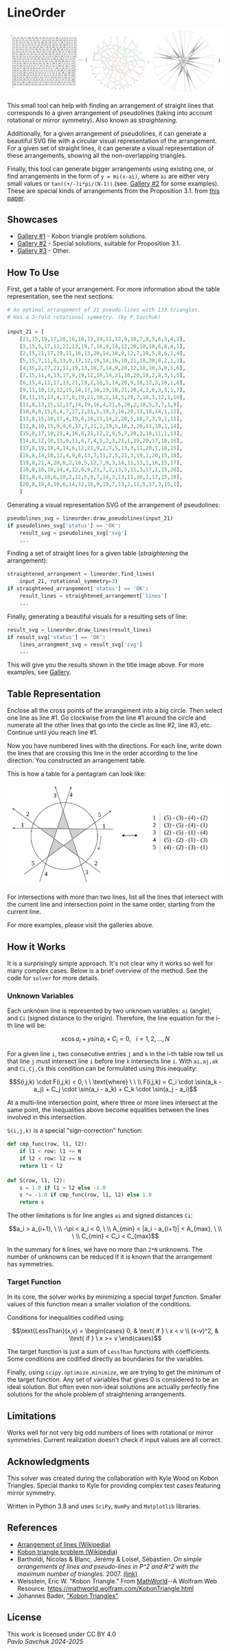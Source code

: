 # LineOrder

![banner](docs/imgs/top_img.jpg)

This small tool can help with finding an arrangement of straight lines that corresponds to a given arrangement of pseudolines (taking into account rotational or mirror symmetry). Also known as *straightening*.

Additionally, for a given arrangement of pseudolines, it can generate a beautiful SVG file with a circular visual representation of the arrangement. For a given set of straight lines, it can generate a visual representation of these arrangements, showing all the non-overlapping triangles.

Finally, this tool can generate bigger arrangements using existing one, or find arrangements in the form of `y = mi(x-ai)`, where `ai` are either very small values or `tan((+/-)i*pi/(N-1))` (see. [Gallery #2](https://zegalur.github.io/line-order/gallery/special.html) for some examples). These are special kinds of arrangements from the Proposition 3.1. from [this paper](https://www.researchgate.net/publication/1893173_On_simple_arrangements_of_lines_and_pseudo-lines_in_P2_and_R2_with_the_maximum_number_of_triangles).

## Showcases

- [Gallery #1](https://zegalur.github.io/line-order/gallery/kobon.html) - Kobon triangle problem solutions.
- [Gallery #2](https://zegalur.github.io/line-order/gallery/special.html) - Special solutions, suitable for Proposition 3.1.
- [Gallery #3](https://zegalur.github.io/line-order/gallery/other.html) - Other.

## How To Use

First, get a table of your arrangement. For more information about the table representation, see the next sections:

```python
# An optimal arrangement of 21 pseudo-lines with 133 triangles.
# Has a 3-fold rotational symmetry. (by P.Savchuk)

input_21 = [
    [21,15,19,17,20,16,18,13,14,11,12,9,10,7,8,5,6,3,4,2],
    [3,15,5,17,11,21,13,19,7,16,9,14,12,20,10,18,6,8,4,1],
    [2,15,21,17,19,11,16,13,20,14,18,9,12,7,10,5,8,6,1,4],
    [5,15,7,11,6,13,9,17,12,19,14,16,10,21,18,20,8,2,1,3],
    [4,15,2,17,21,11,19,13,16,7,14,9,20,12,18,10,3,8,1,6],
    [7,15,11,4,13,17,9,19,12,16,14,21,10,20,18,2,8,3,1,5],
    [6,15,4,11,17,13,21,19,2,16,5,14,20,9,18,12,3,10,1,8],
    [9,11,10,13,12,15,14,17,16,19,18,21,20,4,2,6,3,5,1,7],
    [8,11,15,13,4,17,6,19,21,16,2,14,5,20,7,18,3,12,1,10],
    [11,8,13,15,12,17,14,19,16,4,21,6,20,2,18,5,3,7,1,9],
    [10,8,9,15,6,4,7,17,2,21,5,19,3,16,20,13,18,14,1,12],
    [13,8,15,10,17,4,19,6,16,21,14,2,20,5,18,7,3,9,1,11],
    [12,8,10,15,9,4,6,17,7,21,2,19,5,16,3,20,11,18,1,14],
    [15,8,17,10,19,4,16,6,21,12,2,9,5,7,20,3,18,11,1,13],
    [14,8,12,10,13,9,11,6,7,4,5,2,3,21,1,19,20,17,18,16],
    [17,8,19,10,4,14,6,12,21,9,2,7,5,13,3,11,20,1,18,15],
    [16,8,14,10,12,4,9,6,13,7,11,2,5,21,3,19,1,20,15,18],
    [19,8,21,4,20,6,2,10,5,12,7,9,3,14,11,13,1,16,15,17],
    [18,8,16,10,14,4,12,6,9,21,7,2,13,5,11,3,17,1,15,20],
    [21,8,4,18,6,10,2,12,5,9,7,14,3,13,11,16,1,17,15,19],
    [20,8,18,4,10,6,14,12,16,9,19,7,13,2,11,5,17,3,15,1],
    ]
```

Generating a visual representation SVG of the arrangement of pseudolines:

```python
pseudolines_svg = lineorder.draw_pseudolines(input_21)
if pseudolines_svg['status'] == 'OK':
    result_svg = pseudolines_svg['svg']
    ...
```

Finding a set of straight lines for a given table (*straightening* the arrangement):

```python
straightened_arrangement = lineorder.find_lines(
    input_21, rotational_symmetry=3)
if straightened_arrangement['status'] == 'OK':
    result_lines = straightened_arrangement['lines']
    ...
```

Finally, generating a beautiful visuals for a resulting sets of line:

```python
result_svg = lineorder.draw_lines(result_lines)
if result_svg['status'] == 'OK':
    lines_arrangment_svg = result_svg['svg']
    ...
```

This will give you the results shown in the title image above. For more examples, see [Gallery](https://zegalur.github.io/line-order/gallery/kobon.html).

## Table Representation

Enclose all the cross points of the arrangement into a big circle. Then select one line as line #1. Go clockwise from the line #1 around the circle and numerate all the other lines that go into the circle as line #2, line #3, etc. Continue until you reach line #1.

Now you have numbered lines with the directions. For each line, write down the lines that are crossing this line in the order according to the line direction. You constructed an arrangement table.

This is how a table for a pentagram can look like:

![banner](docs/imgs/scheme.png)

For intersections with more than two lines, list all the lines that intersect with the current line and intersection point in the same order, starting from the current line.

For more examples, please visit the galleries above.

## How it Works

It is a surprisingly simple approach. It's not clear why it works so well for many complex cases. Below is a brief overview of the method. See the code for `solver` for more details.

### Unknown Variables

Each unknown line is represented by two unknown variables: `ai` (angle), and `Ci` (signed distance to the origin). Therefore, the line equation for the i-th line will be:

```math
x \cos{a_i} + y \sin{a_i} + C_i = 0, \ \ \ i=1,2,...,N
```

For a given line `i`, two consecutive entries `j` and `k` in the i-th table row tell us that line `j` must intersect line `i` before line `k` intersects line `i`. With `ai,aj,ak` and `Ci,Cj,Ck` this condition can be formulated using this inequality:

```math
S(i,j,k) \cdot F(i,j,k) < 0, \ \ \text{where} \ \ \\ 
F(i,j,k) = 
    C_i \cdot \sin(a_k - a_j) + 
    C_j \cdot \sin(a_i - a_k) + 
    C_k \cdot \sin(a_j - a_i)
```

At a multi-line intersection point, where three or more lines intersect at the same point, the inequalities above become equalities between the lines involved in this intersection.

`S(i,j,k)` is a special "sign-correction" function:

```python
def cmp_func(row, l1, l2):
    if l1 < row: l1 += N
    if l2 < row: l2 += N
    return l1 < l2

def S(row, l1, l2):
    s = 1.0 if l1 > l2 else -1.0
    s *= -1.0 if cmp_func(row, l1, l2) else 1.0
    return s
```

The other limitations is for line angles `ai` and signed distances `Ci`:

```math
a_i > a_{i+1}, \ \\ 
-\pi < a_i < 0, \ \\ 
A_{min} < |a_i - a_{i+1}| < A_{max}, \ \\ 
\ \\
C_{min} < C_i < C_{max}
```

In the summary for `N` lines, we have no more than `2*N` unknowns. The number of unknowns can be reduced if it is known that the arrangement has symmetries.

### Target Function

In its core, the solver works by minimizing a special *target function*. Smaller values of this function mean a smaller violation of the conditions.

Conditions for inequalities codified using:

```math
\text{LessThan}(x,v) = 
\begin{cases}
 0, & \text{ if } \ x < v \\
 (x-v)^2, & \text{ if } \ x >= v
\end{cases}
```

The target function is just a sum of `LessThan` functions with coefficients. Some conditions are codified directly as boundaries for the variables. 

Finally, using `scipy.optimize.minimize`, we are trying to get the minimum of the target function. Any set of variables that gives 0 is considered to be an ideal solution. But often even non-ideal solutions are actually perfectly fine solutions for the whole problem of straightening arrangements.

## Limitations

Works well for not very big odd numbers of lines with rotational or mirror symmetries. Current realization doesn't check if input values are all correct.

## Acknowledgments

This solver was created during the collaboration with Kyle Wood on Kobon Triangles. Special thanks to Kyle for providing complex test cases featuring mirror symmetry.

Written in Python 3.8 and uses `SciPy`, `NumPy` and `Matplotlib` libraries.

## References

* [Arrangement of lines (Wikipedia)](https://en.wikipedia.org/wiki/Arrangement_of_lines)
* [Kobon triangle problem (Wikipedia)](https://en.wikipedia.org/wiki/Kobon_triangle_problem)
* Bartholdi, Nicolas & Blanc, Jérémy & Loisel, Sébastien. *On simple arrangements of lines and pseudo-lines in P^2 and R^2 with the maximum number of triangles.* 2007. [(link)](https://www.researchgate.net/publication/1893173_On_simple_arrangements_of_lines_and_pseudo-lines_in_P2_and_R2_with_the_maximum_number_of_triangles)
* Weisstein, Eric W. "Kobon Triangle." From [MathWorld](https://mathworld.wolfram.com/)--A Wolfram Web Resource. https://mathworld.wolfram.com/KobonTriangle.html 
* Johannes Bader, ["Kobon Triangles"](https://web.archive.org/web/20160303180311/http://www.tik.ee.ethz.ch/sop/people/baderj/?page=other.php)

## License

This work is licensed under CC BY 4.0<br>
*Pavlo Savchuk 2024-2025*
